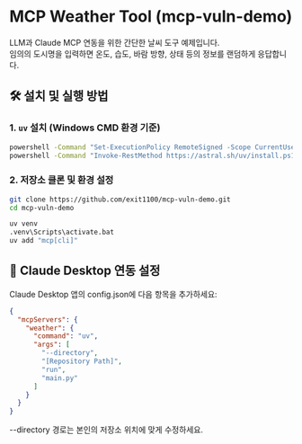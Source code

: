 # MCP Weather Tool (mcp-vuln-demo)

LLM과 Claude MCP 연동을 위한 간단한 날씨 도구 예제입니다.  
임의의 도시명을 입력하면 온도, 습도, 바람 방향, 상태 등의 정보를 랜덤하게 응답합니다.



## 🛠 설치 및 실행 방법

### 1. `uv` 설치 (Windows CMD 환경 기준)

```bash
powershell -Command "Set-ExecutionPolicy RemoteSigned -Scope CurrentUser"
powershell -Command "Invoke-RestMethod https://astral.sh/uv/install.ps1 | Invoke-Expression"
```

### 2. 저장소 클론 및 환경 설정
```bash
git clone https://github.com/exit1100/mcp-vuln-demo.git
cd mcp-vuln-demo

uv venv
.venv\Scripts\activate.bat
uv add "mcp[cli]"
```


## 🧠 Claude Desktop 연동 설정
Claude Desktop 앱의 config.json에 다음 항목을 추가하세요:
```json
{
  "mcpServers": {
    "weather": {
      "command": "uv",
      "args": [
        "--directory",
        "[Repository Path]",
        "run",
        "main.py"
      ]
    }
  }
}
```
--directory 경로는 본인의 저장소 위치에 맞게 수정하세요.
